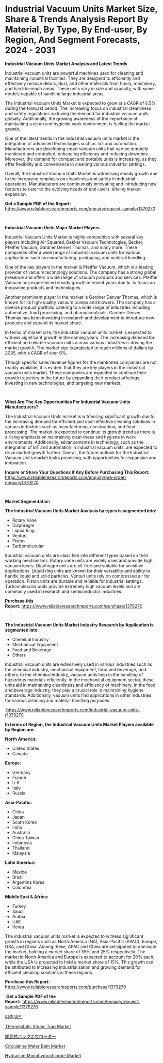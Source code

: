 <p><h1>Industrial Vacuum Units Market Size, Share & Trends Analysis Report By Material, By Type, By End-user, By Region, And Segment Forecasts, 2024 - 2031</h1></p><p><strong>Industrial Vacuum Units Market Analysis and Latest Trends</strong></p>
<p><p>Industrial vacuum units are powerful machines used for cleaning and maintaining industrial facilities. They are designed to efficiently and effectively remove debris, dust, and other materials from floors, machinery, and hard-to-reach areas. These units vary in size and capacity, with some models capable of handling large industrial areas.</p><p>The Industrial Vacuum Units Market is expected to grow at a CAGR of 8.5% during the forecast period. The increasing focus on industrial cleanliness and safety regulations is driving the demand for industrial vacuum units globally. Additionally, the growing awareness of the importance of maintaining a clean and hygienic work environment is fueling the market growth.</p><p>One of the latest trends in the industrial vacuum units market is the integration of advanced technologies such as IoT and automation. Manufacturers are developing smart vacuum units that can be remotely monitored and controlled, enhancing efficiency and reducing downtime. Moreover, the demand for compact and portable units is increasing, as they offer flexibility and convenience in cleaning various industrial settings.</p><p>Overall, the Industrial Vacuum Units Market is witnessing steady growth due to the increasing emphasis on cleanliness and safety in industrial operations. Manufacturers are continuously innovating and introducing new features to cater to the evolving needs of end-users, driving market expansion.</p></p>
<p><strong>Get a Sample PDF of the Report:&nbsp;</strong> <a href="https://www.reliableresearchreports.com/enquiry/request-sample/1379270">https://www.reliableresearchreports.com/enquiry/request-sample/1379270</a></p>
<p>&nbsp;</p>
<p><strong>Industrial Vacuum Units Major Market Players</strong></p>
<p><p>Industrial Vacuum Units Market is highly competitive with several key players including Air Squared, Dekker Vacuum Technologies, Becker, Pfeiffer Vacuum, Gardner Denver Thomas, and many more. These companies offer a wide range of industrial vacuum units for various applications such as manufacturing, packaging, and material handling.</p><p>One of the key players in the market is Pfeiffer Vacuum, which is a leading provider of vacuum technology solutions. The company has a strong global presence and offers a wide range of vacuum products and services. Pfeiffer Vacuum has experienced steady growth in recent years due to its focus on innovative products and technologies.</p><p>Another prominent player in the market is Gardner Denver Thomas, which is known for its high-quality vacuum pumps and blowers. The company has a diverse product portfolio catering to a wide range of industries including automotive, food processing, and pharmaceuticals. Gardner Denver Thomas has been investing in research and development to introduce new products and expand its market share.</p><p>In terms of market size, the industrial vacuum units market is expected to witness significant growth in the coming years. The increasing demand for efficient and reliable vacuum units across various industries is driving the market growth. The market size is projected to reach millions of dollars by 2025, with a CAGR of over 6%.</p><p>Though specific sales revenue figures for the mentioned companies are not readily available, it is evident that they are key players in the industrial vacuum units market. These companies are expected to continue their growth trajectory in the future by expanding their product offerings, investing in new technologies, and targeting new markets.</p></p>
<p>&nbsp;</p>
<p><strong>What Are The Key Opportunities For Industrial Vacuum Units Manufacturers?</strong></p>
<p><p>The Industrial Vacuum Units market is witnessing significant growth due to the increasing demand for efficient and cost-effective cleaning solutions in various industries such as manufacturing, construction, and food processing. The market is expected to continue its growth trend as there is a rising emphasis on maintaining cleanliness and hygiene in work environments. Additionally, advancements in technology, such as the integration of IoT and automation in industrial vacuum units, are expected to drive market growth further. Overall, the future outlook for the Industrial Vacuum Units market looks promising, with opportunities for expansion and innovation.</p></p>
<p><strong>Inquire or Share Your Questions If Any Before Purchasing This Report:</strong> <a href="https://www.reliableresearchreports.com/enquiry/pre-order-enquiry/1379270">https://www.reliableresearchreports.com/enquiry/pre-order-enquiry/1379270</a></p>
<p>&nbsp;</p>
<p><strong>Market Segmentation</strong></p>
<p><strong>The Industrial Vacuum Units Market Analysis by types is segmented into:</strong></p>
<p><ul><li>Rotary Vane</li><li>Diaphragm</li><li>Liquid Ring</li><li>Venturi</li><li>Piston</li><li>Turbomolecular</li></ul></p>
<p><p>Industrial vacuum units are classified into different types based on their working mechanisms. Rotary vane units are widely used and provide high vacuum levels. Diaphragm units are oil-free and suitable for sensitive applications. Liquid ring units are known for their versatility and ability to handle liquid and solid particles. Venturi units rely on compressed air for operation. Piston units are durable and reliable for industrial settings. Turbomolecular units provide extremely high vacuum levels and are commonly used in research and semiconductor industries.</p></p>
<p><strong>Purchase this Report:&nbsp;</strong><a href="https://www.reliableresearchreports.com/purchase/1379270">https://www.reliableresearchreports.com/purchase/1379270</a></p>
<p>&nbsp;</p>
<p><strong>The Industrial Vacuum Units Market Industry Research by Application is segmented into:</strong></p>
<p><ul><li>Chemical Industry</li><li>Mechanical Equipment</li><li>Food and Beverage</li><li>Others</li></ul></p>
<p><p>Industrial vacuum units are extensively used in various industries such as the chemical industry, mechanical equipment, food and beverage, and others. In the chemical industry, vacuum units help in the handling of hazardous materials efficiently. In the mechanical equipment sector, these units aid in maintaining cleanliness and efficiency of machinery. In the food and beverage industry, they play a crucial role in maintaining hygiene standards. Additionally, vacuum units find applications in other industries for various cleaning and material handling purposes.</p></p>
<p><a href="https://www.reliableresearchreports.com/industrial-vacuum-units-r1379270">&nbsp;https://www.reliableresearchreports.com/industrial-vacuum-units-r1379270</a></p>
<p><strong>In terms of Region, the Industrial Vacuum Units Market Players available by Region are:</strong></p>
<p>
    <p> <strong> North America: </strong>
        <ul>
            <li>United States</li>
            <li>Canada</li>
        </ul>
        </p> 
    <p> <strong> Europe: </strong>
        <ul>
            <li>Germany</li>
            <li>France</li>
            <li>U.K.</li>
            <li>Italy</li>
            <li>Russia</li>
        </ul>
        </p> 
    <p> <strong> Asia-Pacific: </strong>
        <ul>
            <li>China</li>
            <li>Japan</li>
            <li>South Korea</li>
            <li>India</li>
            <li>Australia</li>
            <li>China Taiwan</li>
            <li>Indonesia</li>
            <li>Thailand</li>
            <li>Malaysia</li>
        </ul>
        </p> 
    <p> <strong> Latin America: </strong>
        <ul>
            <li>Mexico</li>
            <li>Brazil</li>
            <li>Argentina Korea</li>
            <li>Colombia</li>
        </ul>
        </p> 
    <p> <strong> Middle East & Africa: </strong>
        <ul>
            <li>Turkey</li>
            <li>Saudi</li>
            <li>Arabia</li>
            <li>UAE</li>
            <li>Korea</li>
        </ul>
    </p>
    </p>
<p><p>The industrial vacuum units market is expected to witness significant growth in regions such as North America (NA), Asia-Pacific (APAC), Europe, USA, and China. Among these, APAC and China are anticipated to dominate the market, holding a market share of 35% and 25% respectively. The market in North America and Europe is expected to account for 20% each, while the USA is projected to hold a market share of 15%. This growth can be attributed to increasing industrialization and growing demand for efficient cleaning solutions in these regions.</p></p>
<p><strong>Purchase this Report: </strong><a href="https://www.reliableresearchreports.com/purchase/1379270">https://www.reliableresearchreports.com/purchase/1379270</a></p>
<p>&nbsp;<strong>Get a Sample PDF of the Report:&nbsp;&nbsp;</strong><a href="https://www.reliableresearchreports.com/enquiry/request-sample/1379270">https://www.reliableresearchreports.com/enquiry/request-sample/1379270</a></p>
<p><strong></strong></p>
<p><p><a href="https://github.com/iansanftyord09878/Market-Research-Report-List-1/blob/main/801131528109.md">디젤 탱크</a></p><p><a href="https://github.com/yemakinde/Market-Research-Report-List-2/blob/main/thermostatic-steam-trap-market.md">Thermostatic Steam Trap Market</a></p><p><a href="https://github.com/lababdou/Market-Research-Report-List-3/blob/main/452820130707.md">関節式バックホウローダー</a></p><p><a href="https://github.com/jsmusil/Market-Research-Report-List-2/blob/main/circulating-water-bath-market.md">Circulating Water Bath Market</a></p><p><a href="https://issuu.com/reportprime-2/docs/hydrazine-monohydrochloride-market-size-2030.pptx">Hydrazine Monohydrochloride Market</a></p></p>